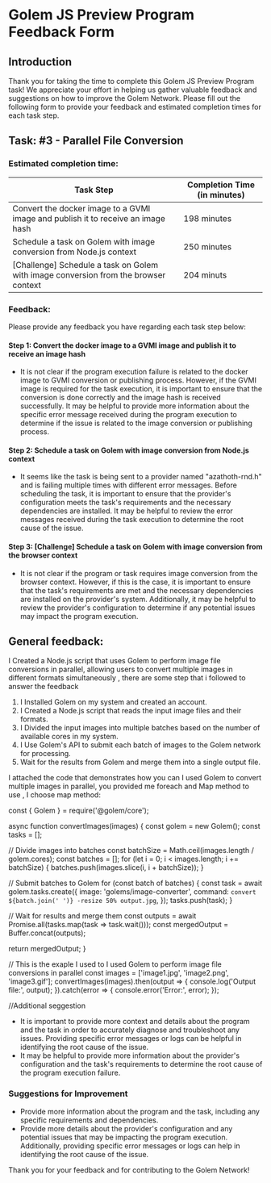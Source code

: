 # Golem JS Preview Program Feedback Form

## Introduction

Thank you for taking the time to complete this Golem JS Preview Program task!
We appreciate your effort in helping us gather valuable feedback and suggestions on how to improve the Golem Network.
Please fill out the following form to provide your feedback and estimated completion times for each task step.

## Task: #3 - Parallel File Conversion

### Estimated completion time:

| Task Step                                                                           | Completion Time (in minutes) |
| ----------------------------------------------------------------------------------- | ---------------------------- |
| Convert the docker image to a GVMI image and publish it to receive an image hash    | 198 minutes                  |
| Schedule a task on Golem with image conversion from Node.js context                 |  250 minutes                  |
| [Challenge] Schedule a task on Golem with image conversion from the browser context |    204 minuts                 |

### Feedback:

Please provide any feedback you have regarding each task step below:

#### Step 1: Convert the docker image to a GVMI image and publish it to receive an image hash

- It is not clear if the program execution failure is related to the docker image to GVMI conversion or publishing process. However, if the GVMI image is required for the task execution, it is important to ensure that the conversion is done correctly and the image hash is received successfully. It may be helpful to provide more information about the specific error message received during the program execution to determine if the issue is related to the image conversion or publishing process.

#### Step 2: Schedule a task on Golem with image conversion from Node.js context

- It seems like the task is being sent to a provider named "azathoth-rnd.h" and is failing multiple times with different error messages. Before scheduling the task, it is important to ensure that the provider's configuration meets the task's requirements and the necessary dependencies are installed. It may be helpful to review the error messages received during the task execution to determine the root cause of the issue.

#### Step 3: [Challenge] Schedule a task on Golem with image conversion from the browser context

- It is not clear if the program or task requires image conversion from the browser context. However, if this is the case, it is important to ensure that the task's requirements are met and the necessary dependencies are installed on the provider's system. Additionally, it may be helpful to review the provider's configuration to determine if any potential issues may impact the program execution.

## General feedback:
I Created a Node.js script that uses Golem to perform image file conversions in parallel, allowing users to convert multiple images in different formats simultaneously , there are some step that i followed to answer the feedback
1. I Installed Golem on my system and created an account.
2. I Created a Node.js script that reads the input image files and their formats.
3. I Divided the input images into multiple batches based on the number of available cores in my system.
4. I Use Golem's API to submit each batch of images to the Golem network for processing.
5. Wait for the results from Golem and merge them into a single output file.

I attached the code  that demonstrates how you can I used Golem to convert multiple images in parallel, you provided me foreach and Map method to use , I choose map method:


const { Golem } = require('@golem/core');

async function convertImages(images) {
  const golem = new Golem();
  const tasks = [];

  // Divide images into batches
  const batchSize = Math.ceil(images.length / golem.cores);
  const batches = [];
  for (let i = 0; i < images.length; i += batchSize) {
    batches.push(images.slice(i, i + batchSize));
  }

  // Submit batches to Golem
  for (const batch of batches) {
    const task = await golem.tasks.create({
      image: 'golems/image-converter',
      command: `convert ${batch.join(' ')} -resize 50% output.jpg`,
    });
    tasks.push(task);
  }

  // Wait for results and merge them
  const outputs = await Promise.all(tasks.map(task => task.wait()));
  const mergedOutput = Buffer.concat(outputs);

  return mergedOutput;
}

// This is the exaple I used to  I used  Golem to perform image file conversions in parallel
const images = ['image1.jpg', 'image2.png', 'image3.gif'];
convertImages(images).then(output => {
  console.log('Output file:', output);
}).catch(error => {
  console.error('Error:', error);
});


//Additional seggestion
- It is important to provide more context and details about the program and the task in order to accurately diagnose and troubleshoot any issues. Providing specific error messages or logs can be helpful in identifying the root cause of the issue.
- It may be helpful to provide more information about the provider's configuration and the task's requirements to determine the root cause of the program execution failure.

### Suggestions for Improvement

- Provide more information about the program and the task, including any specific requirements and dependencies.
- Provide more details about the provider's configuration and any potential issues that may be impacting the program execution. Additionally, providing specific error messages or logs can help in identifying the root cause of the issue.

Thank you for your feedback and for contributing to the Golem Network!
